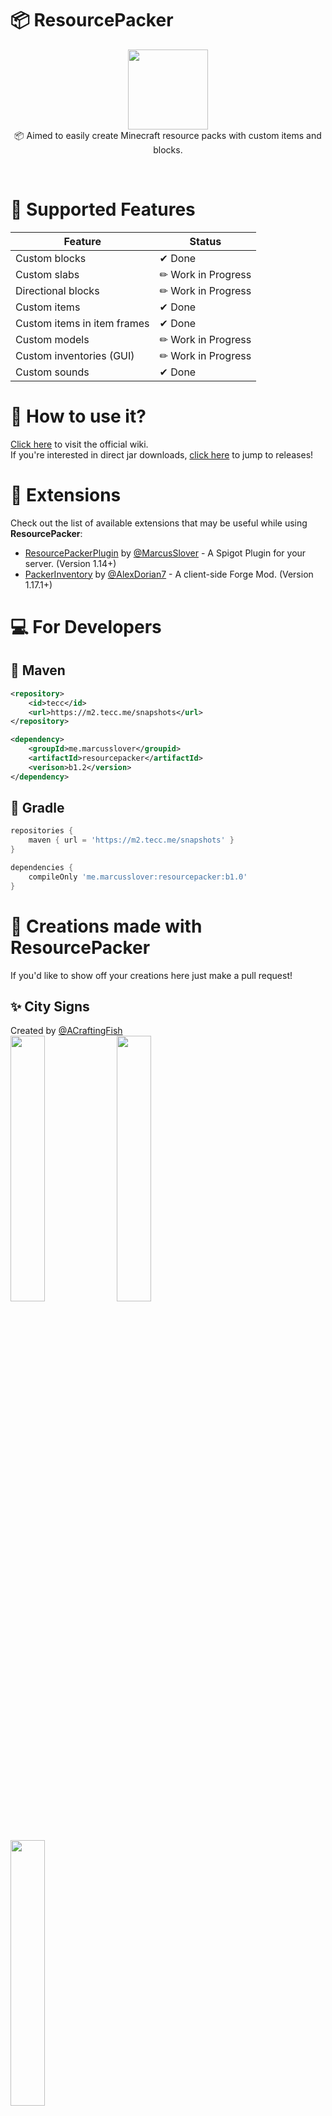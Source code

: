 # 📦 ResourcePacker
<p align="center">
<img width="128" height="128" src="https://user-images.githubusercontent.com/38810661/132093692-db8ec99d-5a7a-439b-9813-e18ab46c89d5.png"/>
<br/>
📦 Aimed to easily create Minecraft resource packs with custom items and blocks.<br/>
</p>

<br/>

# 📒 Supported Features

Feature | Status
------------ | -------------
Custom blocks | ✔ Done
Custom slabs | ✏ Work in Progress
Directional blocks | ✏ Work in Progress
Custom items | ✔ Done
Custom items in item frames | ✔ Done
Custom models | ✏ Work in Progress
Custom inventories (GUI) | ✏ Work in Progress
Custom sounds | ✔ Done

# 📖 How to use it?
[Click here](https://github.com/MarcusSlover/ResourcePacker/wiki) to visit the official wiki.<br/>
If you're interested in direct jar downloads, [click here](https://github.com/MarcusSlover/ResourcePacker/releases) to jump to releases!

# 🎈 Extensions
Check out the list of available extensions that may be useful while using **ResourcePacker**:
- [ResourcePackerPlugin](https://github.com/MarcusSlover/ResourcePackerPlugin) by [@MarcusSlover](https://github.com/MarcusSlover) - A Spigot Plugin for your server. (Version 1.14+)
- [PackerInventory](https://github.com/MarcusSlover/ResourcePacker) by [@AlexDorian7](https://github.com/AlexTron7) - A client-side Forge Mod. (Version 1.17.1+)

# 💻 For Developers
## 🦢 Maven
```xml
<repository>
    <id>tecc</id>
    <url>https://m2.tecc.me/snapshots</url>
</repository>

<dependency>
    <groupId>me.marcusslover</groupid>
    <artifactId>resourcepacker</artifactId>
    <verison>b1.2</version>
</dependency>
```

## 🐘 Gradle
```gradle
repositories {
    maven { url = 'https://m2.tecc.me/snapshots' }
}

dependencies {
    compileOnly 'me.marcusslover:resourcepacker:b1.0'
}
```

# 🎨 Creations made with ResourcePacker
If you'd like to show off your creations here just make a pull request!<br/>

## ✨ City Signs 
 Created by [@ACraftingFish](https://github.com/AgarCraftFish) <br/>
<img style="height:33%; width:33%;" src="https://user-images.githubusercontent.com/38810661/132093294-0b721979-dfed-47a4-ac9b-4519795a2537.png"/>
<img style="height:33%; width:33%;" src="https://user-images.githubusercontent.com/38810661/132093484-bd6a82dc-9da3-4d53-a172-8836c13c5744.png"/>
<img style="height:33%; width:33%;" src="https://user-images.githubusercontent.com/38810661/132093471-dd13ed50-9cae-4f09-a08b-3cc91019db9a.png"/>

## ✨ More Fruits
 Created by [@MarcusSlover](https://github.com/MarcusSlover) <br/>
<img style="height:33%; width:33%;" src="https://user-images.githubusercontent.com/38810661/132093581-07f4eca8-469d-40a8-ad1b-136bc58777eb.png"/>

